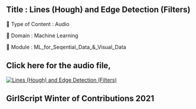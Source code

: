 ## Title : Lines (Hough) and Edge Detection (Filters)
🔴 Type of Content : Audio

🔴 Domain : Machine Learning

🔴 Module : ML_for_Seqential_Data_&_Visual_Data

## Click here for the audio file,

[![Lines (Hough) and Edge Detection (Filters)](https://github.com/Nay907/winter-of-contributing/blob/Machine_Learning/Machine_Learning/ML_For_Sequential_Data_%26_Visual_Data/Assets/Line%20and%20edge%20detection.png)](https://drive.google.com/file/d/1Xbj1P4Buvh0muAY47-kRa5ov4tohOVBp/view?usp=sharing)


## GirlScript Winter of Contributions 2021
